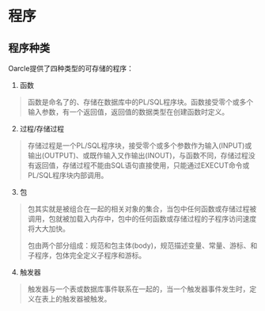 # 程序

## 程序种类

Oarcle提供了四种类型的可存储的程序：

1. 函数

> 函数是命名了的、存储在数据库中的PL/SQL程序块。函数接受零个或多个输入参数，有一个返回值，返回值的数据类型在创建函数时定义。

2. 过程/存储过程

> 存储过程是一个PL/SQL程序块，接受零个或多个参数作为输入(INPUT)或输出(OUTPUT)、或既作输入又作输出(INOUT)，与函数不同，存储过程没有返回值，存储过程不能由SQL语句直接使用，只能通过EXECUT命令或PL/SQL程序块内部调用。

3. 包

> 包其实就是被组合在一起的相关对象的集合，当包中任何函数或存储过程被调用，包就被加载入内存中，包中的任何函数或存储过程的子程序访问速度将大大加快。
>
> 包由两个部分组成：规范和包主体(body)，规范描述变量、常量、游标、和子程序，包体完全定义子程序和游标。

4. 触发器

> 触发器与一个表或数据库事件联系在一起的，当一个触发器事件发生时，定义在表上的触发器被触发。